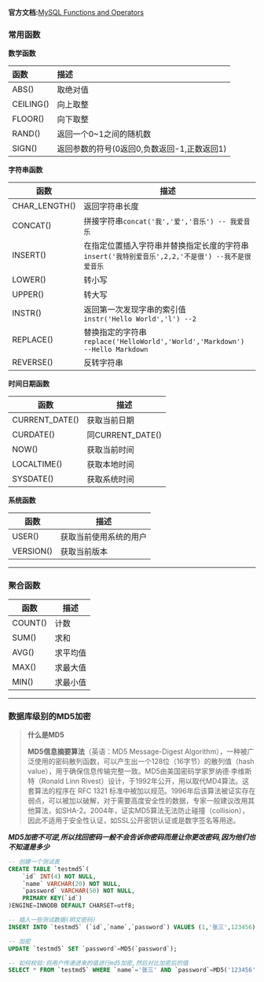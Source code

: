**官方文档:**[MySQL  Functions and Operators](https://dev.mysql.com/doc/refman/5.7/en/functions.html)

### 常用函数

**数学函数**

| 函数      | 描述                                        |
| :-------- | :------------------------------------------ |
| ABS()     | 取绝对值                                    |
| CEILING() | 向上取整                                    |
| FLOOR()   | 向下取整                                    |
| RAND()    | 返回一个0~1之间的随机数                     |
| SIGN()    | 返回参数的符号(0返回0,负数返回-1,正数返回1) |

**字符串函数**

| 函数          | 描述                                                         |
| ------------- | ------------------------------------------------------------ |
| CHAR_LENGTH() | 返回字符串长度                                               |
| CONCAT()      | 拼接字符串`concat('我','爱','音乐') -- 我爱音乐`             |
| INSERT()      | 在指定位置插入字符串并替换指定长度的字符串  <br /> `insert('我特别爱音乐',2,2,'不是很') --我不是很爱音乐 ` |
| LOWER()       | 转小写                                                       |
| UPPER()       | 转大写                                                       |
| INSTR()       | 返回第一次发现字串的索引值  <br />`instr('Hello World','l') --2` |
| REPLACE()     | 替换指定的字符串  <br/>`replace('HelloWorld','World','Markdown') --Hello Markdown` |
| REVERSE()     | 反转字符串                                                   |

**时间日期函数**

| 函数           | 描述             |
| -------------- | ---------------- |
| CURRENT_DATE() | 获取当前日期     |
| CURDATE()      | 同CURRENT_DATE() |
| NOW()          | 获取当前时间     |
| LOCALTIME()    | 获取本地时间     |
| SYSDATE()      | 获取系统时间     |

**系统函数**

| 函数      | 描述                   |
| --------- | ---------------------- |
| USER()    | 获取当前使用系统的用户 |
| VERSION() | 获取当前版本           |

---

### 聚合函数

| 函数    | 描述     |
| ------- | -------- |
| COUNT() | 计数     |
| SUM()   | 求和     |
| AVG()   | 求平均值 |
| MAX()   | 求最大值 |
| MIN()   | 求最小值 |

---

### 数据库级别的MD5加密

>    **什么是MD5**
>
>   **MD5信息摘要算法**（英语：MD5 Message-Digest Algorithm），一种被广泛使用的密码散列函数，可以产生出一个128位（16字节）的散列值（hash value），用于确保信息传输完整一致。MD5由美国密码学家罗纳德·李维斯特（Ronald Linn Rivest）设计，于1992年公开，用以取代MD4算法。这套算法的程序在 RFC 1321 标准中被加以规范。1996年后该算法被证实存在弱点，可以被加以破解，对于需要高度安全性的数据，专家一般建议改用其他算法，如SHA-2。2004年，证实MD5算法无法防止碰撞（collision），因此不适用于安全性认证，如SSL公开密钥认证或是数字签名等用途。

***MD5加密不可逆,所以找回密码一般不会告诉你密码而是让你更改密码,因为他们也不知道是多少***

```sql	
-- 创建一个测试表
CREATE TABLE `testmd5`(
    `id` INT(4) NOT NULL,
    `name` VARCHAR(20) NOT NULL,
    `password` VARCHAR(50) NOT NULL,
    PRIMARY KEY(`id`)
)ENGINE=INNODB DEFAULT CHARSET=utf8;

-- 插入一些测试数据(明文密码)
INSERT INTO `testmd5` (`id`,`name`,`password`) VALUES (1,'张三',123456),(2,'李四',123456),(3,'王五',123456);

-- 加密
UPDATE `testmd5` SET `password`=MD5(`password`);

-- 如何校验:将用户传递进来的值进行md5加密,然后对比加密后的值
SELECT * FROM `testmd5` WHERE `name`='张三' AND `password`=MD5('123456');
```

